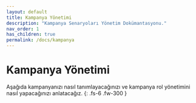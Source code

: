```yaml
---
layout: default
title: Kampanya Yönetimi
description: "Kampanya Senaryoları Yönetim Dokümantasyonu."
nav_order: 1
has_children: true
permalink: /docs/kampanya
---
```


# Kampanya Yönetimi

Aşağıda kampanyanızı nasıl tanımlayacağınızı ve kampanya rol yönetimini nasıl yapacağınızı anlatacağız.
{: .fs-6 .fw-300 }